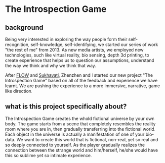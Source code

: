 The Introspection Game
====================

background
--------------------

Being very interested in exploring the way people form their self-recognition, self-knowledge, self-identifying, we started our series of work "the rest of me" from 2013. As new media artists, we employed new technologies, such like virtual reality, bio sensing, depth 3d printing, to create experience that helps us to question our assumptions, understand the way we think and why we think that way.


After [FLOW](http://zhenzhenqi.info/flow/) and [Sukhavati](http://yangwang.info/sukhavati/), Zhenzhen and I started our new project "The Introspection Game" based on all of the feedback and experience we have learnt. We are pushing the experience to a more immersive, narrative, game like direction.


what is this project specifically about?
--------------------

The Introspection Game creates the whold fictional universe by your own body. 
The game starts from a scene that completely resembles the reality room where you are in, then gradually transferring into the fictional world. Each object in the universe is actually a manifestation of one of your bio-data. We want to create this world that is fictional, non-real, yet so real and so deeply connected to yourself. As the player gradually realizes the connection between the strange world and him/herself, he/she would have this so sublime yet so intimate experience. 

